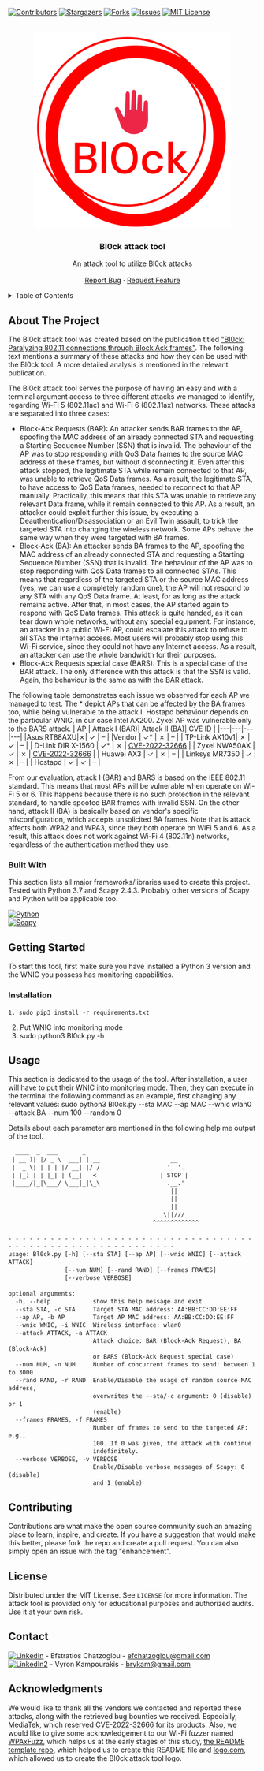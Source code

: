 [![Contributors][contributors-shield]][contributors-url]
[![Stargazers][stars-shield]][stars-url]
[![Forks][forks-shield]][forks-url]
[![Issues][issues-shield]][issues-url]
[![MIT License][license-shield]][license-url]



<!-- PROJECT LOGO -->
<br />
<div align="center">
  <a href="https://github.com/efchatz/Bl0ck">
    <img src="images/bl0ck-logo.png" alt="Logo" width="400" height="400">
  </a>

  <h3 align="center">Bl0ck attack tool</h3>

  <p align="center">
    An attack tool to utilize Bl0ck attacks
    <br />
    <br />
    <a href="https://github.com/efchatz/Bl0ck/issues">Report Bug</a>
    ·
    <a href="https://github.com/efchatz/Bl0ck/issues">Request Feature</a>
  </p>
</div>



<!-- TABLE OF CONTENTS -->
<details>
  <summary>Table of Contents</summary>
  <ol>
    <li>
      <a href="#about-the-project">About The Project</a>
      <ul>
        <li><a href="#built-with">Built With</a></li>
      </ul>
    </li>
    <li>
      <a href="#getting-started">Getting Started</a>
      <ul>
        <li><a href="#prerequisites">Prerequisites</a></li>
        <li><a href="#installation">Installation</a></li>
      </ul>
    </li>
    <li><a href="#usage">Usage</a></li>
    <li><a href="#roadmap">Roadmap</a></li>
    <li><a href="#contributing">Contributing</a></li>
    <li><a href="#license">License</a></li>
    <li><a href="#contact">Contact</a></li>
    <li><a href="#acknowledgments">Acknowledgments</a></li>
  </ol>
</details>



<!-- ABOUT THE PROJECT -->
## About The Project

The Bl0ck attack tool was created based on the publication titled ["Bl0ck: Paralyzing 802.11 connections through Block Ack frames"](#). The following text mentions a summary of these attacks and how they can be used with the Bl0ck tool. A more detailed analysis is mentioned in the relevant publication.

The Bl0ck attack tool serves the purpose of having an easy and with a terminal argument access to three different attacks we managed to identify, regarding Wi-Fi 5 (802.11ac) and Wi-Fi 6 (802.11ax) networks. These attacks are separated into three cases:
* Block-Ack Requests (BAR): An attacker sends BAR frames to the AP, spoofing the MAC address of an already connected STA and requesting a Starting Sequence Number (SSN) that is invalid. The behaviour of the AP was to stop responding with QoS Data frames to the source MAC address of these frames, but without disconnecting it. Even after this attack stopped, the legitimate STA while remain connected to that AP, was unable to retrieve QoS Data frames. As a result, the legitimate STA, to have access to QoS Data frames, needed to reconnect to that AP manually. Practically, this means that this STA was unable to retrieve any relevant Data frame, while it remain connected to this AP. As a result, an attacker could exploit further this issue, by executing a Deauthentication/Disassociation or an Evil Twin assault, to trick the targeted STA into changing the wireless network. Some APs behave the same way when they were targeted with BA frames.
* Block-Ack (BA): An attacker sends BA frames to the AP, spoofing the MAC address of an already connected STA and requesting a Starting Sequence Number (SSN) that is invalid. The behaviour of the AP was to stop responding with QoS Data frames to all connected STAs. This means that regardless of the targeted STA or the source MAC address (yes, we can use a completely random one), the AP will not respond to any STA with any QoS Data frame. At least, for as long as the attack remains active. After that, in most cases, the AP started again to respond with QoS Data frames. This attack is quite handed, as it can tear down whole networks, without any special equipment. For instance, an attacker in a public Wi-Fi AP, could escalate this attack to refuse to all STAs the Internet access. Most users will probably stop using this Wi-Fi service, since they could not have any Internet access. As a result, an attacker can use the whole bandwidth for their purposes.
* Block-Ack Requests special case (BARS): This is a special case of the BAR attack. The only difference with this attack is that the SSN is valid. Again, the behaviour is the same as with the BAR attack.

The following table demonstrates each issue we observed for each AP we managed to test. The * depict APs that can be affected by the BA frames too, while being vulnerable to the attack I. Hostapd behaviour depends on the particular WNIC, in our case Intel AX200. Zyxel AP was vulnerable only to the BARS attack.
|  AP | Attack I (BAR)| Attack II (BA)| CVE ID |
|---|---|---|---|
|Asus RT88AXU|✗| ✓  | –  |
|Vendor |  ✓* | ✗  |  – |
|  TP-Link AX10v1|  ✗ | ✓  |  – |
|  D-Link DIR X-1560 |  ✓* | ✗  | [CVE-2022-32666](https://cve.mitre.org/cgi-bin/cvename.cgi?name=2022-32666)  |
|  Zyxel NWA50AX | ✓  | ✗  |  [CVE-2022-32666](https://cve.mitre.org/cgi-bin/cvename.cgi?name=2022-32666) |
|  Huawei AX3 |  ✓ | ✗  | –  |
|  Linksys MR7350 |  ✓ | ✗  | – |
| Hostapd |  ✓ | ✓  | – |

From our evaluation, attack I (BAR) and BARS is based on the IEEE 802.11 standard. This means that most APs will be vulnerable when operate on Wi-Fi 5 or 6. This happens because there is no such protection in the relevant standard, to handle spoofed BAR frames with invalid SSN. On the other hand, attack II (BA) is basically based on vendor's specific misconfiguration, which accepts unsolicited BA frames. Note that is attack affects both WPA2 and WPA3, since they both operate on WiFi 5 and 6. As a result, this attack does not work against Wi-Fi 4 (802.11n) networks, regardless of the authentication method they use.

### Built With

This section lists all major frameworks/libraries used to create this project. Tested with Python 3.7 and Scapy 2.4.3. Probably other versions of Scapy and Python will be applicable too.

[![Python][Python.py]][Python-url] <br />
[![Scapy][Scapy]][Scapy-url]



<!-- GETTING STARTED -->
## Getting Started

To start this tool, first make sure you have installed a Python 3 version and the WNIC you possess has monitoring capabilities.


### Installation

```
1. sudo pip3 install -r requirements.txt
```
2. Put WNIC into monitoring mode
3. sudo python3 Bl0ck.py -h


<!-- USAGE EXAMPLES -->
## Usage

This section is dedicated to the usage of the tool. After installation, a user will have to put their WNIC into monitoring mode. Then, they can execute in the terminal the following command as an example, first changing any relevant values: sudo python3 Bl0ck.py --sta MAC --ap MAC --wnic wlan0 --attack BA --num 100 --random 0

Details about each parameter are mentioned in the following help me output of the tool.

```
  ____  _  ___       _    
 | __ )| |/ _ \  ___| | __                    __
 |  _ \| | | | |/ __| |/ /                  .'  '.
 | |_) | | |_| | (__|   <                  | STOP |
 |____/|_|\___/ \___|_|\_\                  '.__.'
                                              ||
                                              ||
                                              ||
                                            \||///
                                         ^^^^^^^^^^^^^

- - - - - - - - - - - - - - - - - - - - - - - - - - - - - - - - - - - - - - - - - - - - - - - - - - - - - - - - - - - 
usage: Bl0ck.py [-h] [--sta STA] [--ap AP] [--wnic WNIC] [--attack ATTACK]
                [--num NUM] [--rand RAND] [--frames FRAMES]
                [--verbose VERBOSE]

optional arguments:
  -h, --help            show this help message and exit
  --sta STA, -c STA     Target STA MAC address: AA:BB:CC:DD:EE:FF
  --ap AP, -b AP        Target AP MAC address: AA:BB:CC:DD:EE:FF
  --wnic WNIC, -i WNIC  Wireless interface: wlan0
  --attack ATTACK, -a ATTACK
                        Attack choice: BAR (Block-Ack Request), BA (Block-Ack)
                        or BARS (Block-Ack Request special case)
  --num NUM, -n NUM     Number of concurrent frames to send: between 1 to 3000
  --rand RAND, -r RAND  Enable/Disable the usage of random source MAC address,
                        overwrites the --sta/-c argument: 0 (disable) or 1
                        (enable)
  --frames FRAMES, -f FRAMES
                        Number of frames to send to the targeted AP: e.g.,
                        100. If 0 was given, the attack with continue
                        indefinitely.
  --verbose VERBOSE, -v VERBOSE
                        Enable/Disable verbose messages of Scapy: 0 (disable)
                        and 1 (enable)

```

<!-- CONTRIBUTING -->
## Contributing

Contributions are what make the open source community such an amazing place to learn, inspire, and create. If you have a suggestion that would make this better, please fork the repo and create a pull request. You can also simply open an issue with the tag "enhancement".


<!-- LICENSE -->
## License

Distributed under the MIT License. See `LICENSE` for more information. The attack tool is provided only for educational purposes and authorized audits. Use it at your own risk.



<!-- CONTACT -->
## Contact

[![LinkedIn][linkedin-shield]][linkedin-url] - Efstratios Chatzoglou -  efchatzoglou@gmail.com  <br />
[![LinkedIn2][linkedin-shield]][linkedin-url] - Vyron Kampourakis -  brykam@gmail.com  


<!-- ACKNOWLEDGMENTS -->
## Acknowledgments

We would like to thank all the vendors we contacted and reported these attacks, along with the retrieved bug bounties we received. Especially, MediaTek, which reserved [CVE-2022-32666](https://cve.mitre.org/cgi-bin/cvename.cgi?name=2022-32666) for its products. Also, we would like to give some acknowledgement to our Wi-Fi fuzzer named [WPAxFuzz](https://github.com/efchatz/WPAxFuzz), which helps us at the early stages of this study, [the README template repo](https://github.com/othneildrew/Best-README-Template), which helped us to create this README file and [logo.com](https://logo.com/), which allowed us to create the Bl0ck attack tool logo.


<!-- MARKDOWN LINKS & IMAGES -->
<!-- https://www.markdownguide.org/basic-syntax/#reference-style-links -->
[contributors-shield]: https://img.shields.io/badge/Contributors-2-brightgreen?style=for-the-badge
[contributors-url]: https://github.com/efchatz/Bl0ck/contributors
[stars-shield]: https://img.shields.io/badge/Stars-2-blue?style=for-the-badge
[stars-url]: https://github.com/efchatz/Bl0ck/stargazers
[forks-shield]: https://img.shields.io/badge/Forks-0-blue?style=for-the-badge
[forks-url]: https://github.com/efchatz/Bl0ck/network/members
[issues-shield]: https://img.shields.io/badge/Issues-0-lightgrey?style=for-the-badge
[issues-url]: https://github.com/efchatz/Bl0ck/issues
[license-shield]: https://img.shields.io/github/license/othneildrew/Best-README-Template.svg?style=for-the-badge
[license-url]: https://github.com/efchatz/Bl0ck/blob/main/LICENSE
[linkedin-shield]: https://img.shields.io/badge/-LinkedIn-black.svg?style=for-the-badge&logo=linkedin&colorB=555
[linkedin-url]: www.linkedin.com/in/efstratios-chatzoglou-b2b09616b
[linkedin-shield2]: https://img.shields.io/badge/-LinkedIn-black.svg?style=for-the-badge&logo=linkedin&colorB=555
[linkedin-url2]: www.linkedin.com/in/efstratios-chatzoglou-b2b09616b
[product-screenshot]: images/screenshot.png
[Python.py]: https://img.shields.io/badge/Python-3.7-blue
[Python-url]: https://www.python.org/
[Scapy]: https://img.shields.io/badge/scapy-2.4.3-blue
[Scapy-url]: https://github.com/secdev/scapy
